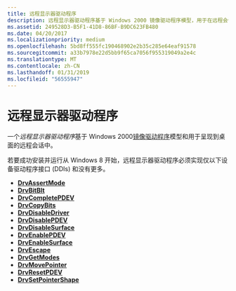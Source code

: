 ```yaml
---
title: 远程显示器驱动程序
description: 远程显示器驱动程序基于 Windows 2000 镜像驱动程序模型，用于在远程会话中呈现到桌面。
ms.assetid: 249528D3-B5F1-41D8-86BF-B9DC623FB480
ms.date: 04/20/2017
ms.localizationpriority: medium
ms.openlocfilehash: 5bd8ff555fc190468902e2b35c285e64eaf91578
ms.sourcegitcommit: a33b7978e22d5bb9f65ca7056f955319049a2e4c
ms.translationtype: MT
ms.contentlocale: zh-CN
ms.lasthandoff: 01/31/2019
ms.locfileid: "56555947"
---
```

# <a name="remote-display-drivers"></a>远程显示器驱动程序


一个*远程显示器驱动程序*基于 Windows 2000[镜像驱动程序](mirror-drivers.md)模型和用于呈现到桌面的远程会话中。

若要成功安装并运行从 Windows 8 开始，远程显示器驱动程序必须实现仅以下设备驱动程序接口 (DDIs) 和没有更多。

-   [**DrvAssertMode**](https://msdn.microsoft.com/library/windows/hardware/ff556178)
-   [**DrvBitBlt**](https://msdn.microsoft.com/library/windows/hardware/ff556180)
-   [**DrvCompletePDEV**](https://msdn.microsoft.com/library/windows/hardware/ff556181)
-   [**DrvCopyBits**](https://msdn.microsoft.com/library/windows/hardware/ff556182)
-   [**DrvDisableDriver**](https://msdn.microsoft.com/library/windows/hardware/ff556196)
-   [**DrvDisablePDEV**](https://msdn.microsoft.com/library/windows/hardware/ff556198)
-   [**DrvDisableSurface**](https://msdn.microsoft.com/library/windows/hardware/ff556200)
-   [**DrvEnablePDEV**](https://msdn.microsoft.com/library/windows/hardware/ff556211)
-   [**DrvEnableSurface**](https://msdn.microsoft.com/library/windows/hardware/ff556214)
-   [**DrvEscape**](https://msdn.microsoft.com/library/windows/hardware/ff556217)
-   [**DrvGetModes**](https://msdn.microsoft.com/library/windows/hardware/ff556233)
-   [**DrvMovePointer**](https://msdn.microsoft.com/library/windows/hardware/ff556248)
-   [**DrvResetPDEV**](https://msdn.microsoft.com/library/windows/hardware/ff556276)
-   [**DrvSetPointerShape**](https://msdn.microsoft.com/library/windows/hardware/ff556289)

 

 






